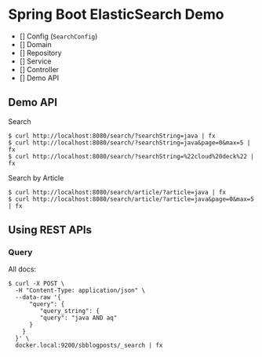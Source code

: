 # Spring Boot ElasticSearch Demo

- [] Config (`SearchConfig`)
- [] Domain
- [] Repository
- [] Service
- [] Controller
- [] Demo API

## Demo API 

Search

```shell
$ curl http://localhost:8080/search/?searchString=java | fx
$ curl http://localhost:8080/search/?searchString=java&page=0&max=5 | fx
$ curl http://localhost:8080/search/?searchString=%22cloud%20deck%22 | fx
```

Search by Article

```shell
$ curl http://localhost:8080/search/article/?article=java | fx
$ curl http://localhost:8080/search/article/?article=java&page=0&max=5 | fx
```

## Using REST APIs

### Query

All docs:

```shell
$ curl -X POST \
  -H "Content-Type: application/json" \
  --data-raw '{
      "query": {
         "query_string": {
         "query": "java AND aq"
      }
    }
  }' \
  docker.local:9200/sbblogposts/_search | fx
```